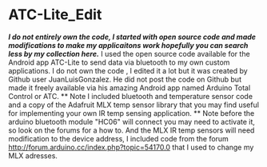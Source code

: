 # ATC-Lite_Edit
***I do not entirely own the code, I started with open source code and made modifications to 
make my applicaitons work hopefully you can search less by my collection here.***
I used the open source code available for the Android app ATC-Lite to send data via bluetooth to my own custom applications. 
I do not own the code , I edited it a lot but it was created by Github user JuanLuisGonzalez. He did not post the code on 
Github but made it freely available via his amazing Android app named Arduino Total Control or ATC.
** Note I included bluetooth and temperature sensor code and a copy of the Adafruit MLX temp sensor library that you may find
useful for implementing your own IR temp sensing application.
** Note before the arduino bluetooth module "HC06" will connect you may need to activate it, so look on the forums for a how to. And the MLX IR temp sensors will need modification to the device address, I included code from the forum http://forum.arduino.cc/index.php?topic=54170.0 that I used to change my MLX adresses. 


